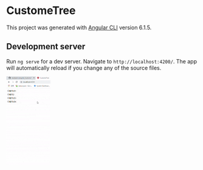 # CustomeTree

This project was generated with [Angular CLI](https://github.com/angular/angular-cli) version 6.1.5.

## Development server

Run `ng serve` for a dev server. Navigate to `http://localhost:4200/`. The app will automatically reload if you change any of the source files.

![image](https://github.com/xiaobaixin/angular_CustomeTree/blob/master/src/assets/image/yanshi.gif)
